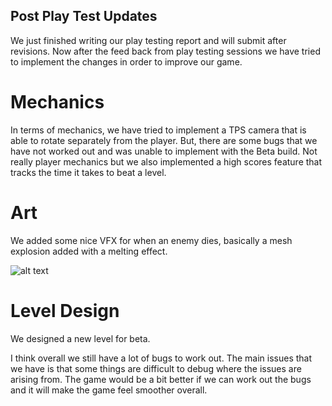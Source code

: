 ## Post Play Test Updates

We just finished writing our play testing report and will submit after revisions. Now after the feed back from play testing sessions we have 
tried to implement the changes in order to improve our game.

# Mechanics

In terms of mechanics, we have tried to implement a TPS camera that is able to rotate separately from the player. But, there are some bugs
that we have not worked out and was unable to implement with the Beta build. Not really player mechanics but we also implemented a high scores 
feature that tracks the time it takes to beat a level.

# Art

We added some nice VFX for when an enemy dies, basically a mesh explosion added with a melting effect.

![alt text](https://raw.githubusercontent.com/wf-game/wf-game.github.io/master/images/mesh_melt.png)


# Level Design

We designed a new level for beta.

I think overall we still have a lot of bugs to work out. The main issues that we have is that some things are difficult to debug where
the issues are arising from. The game would be a bit better if we can work out the bugs and it will make the game feel smoother overall. 

